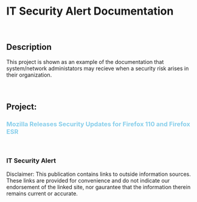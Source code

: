 <h1>IT Security Alert Documentation</h1>
<br />


<h2>Description</h2>
This project is shown as an example of the documentation that system/network administators may recieve when a security risk arises in their organization. 
<br />
<br />
<br />


<h2>Project:</h2>

<p align="left">
<h3><p style="color: skyblue">Mozilla Releases Security Updates for Firefox 110 and Firefox ESR</p></h3>
<br />

<h3>IT Security Alert</h3>

Disclaimer: This publication contains links to outside information sources. These links are provided for convenience and do not indicate our endorsement of the linked site, nor gaurantee that the information therein remains current or accurate. 

<br />
<br />
<br />
<br />
<br />
<br />
<br />
